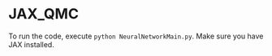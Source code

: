 # JAX_QMC

To run the code, execute `python NeuralNetworkMain.py`. Make sure you have JAX installed.
